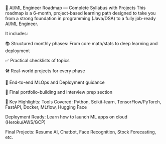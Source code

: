 📘 AI/ML Engineer Roadmap — Complete Syllabus with Projects
This roadmap is a 6-month, project-based learning path designed to take you from a strong foundation in programming (Java/DSA) to a fully job-ready AI/ML Engineer.

It includes:

📚 Structured monthly phases: From core math/stats to deep learning and deployment

✅ Practical checklists of topics

🛠️ Real-world projects for every phase

🚀 End-to-end MLOps and Deployment guidance

💼 Final portfolio-building and interview prep section

🧠 Key Highlights:
Tools Covered: Python, Scikit-learn, TensorFlow/PyTorch, FastAPI, Docker, MLflow, Hugging Face

Deployment Ready: Learn how to launch ML apps on cloud (Heroku/AWS/GCP)

Final Projects: Resume AI, Chatbot, Face Recognition, Stock Forecasting, etc.